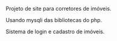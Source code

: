 Projeto de site para corretores de imóveis.

Usando mysqli das bibliotecas do php.

Sistema de login e cadastro de imóveis.